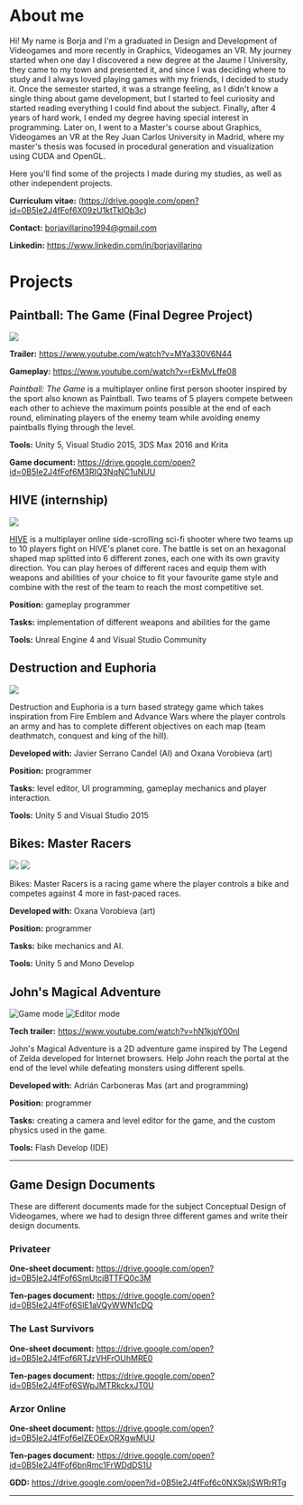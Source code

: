 # About me

Hi! My name is Borja and I'm a graduated in Design and Development of Videogames and more recently in Graphics, Videogames an VR. My journey started when one day I discovered a new degree at the Jaume I University, they came to my town and presented it, and since I was deciding where to study and I always loved playing games with my friends, I decided to study it. Once the semester started, it was a strange feeling, as I didn't know a single thing about game development, but I started to feel curiosity and started reading everything I could find about the subject. Finally, after 4 years of hard work, I ended my degree having special interest in programming. Later on, I went to a Master's course about Graphics, Videogames an VR at the Rey Juan Carlos University in Madrid, where my master's thesis was focused in procedural generation and visualization using CUDA and OpenGL.

Here you'll find some of the projects I made during my studies, as well as other independent projects.


**Curriculum vitae:** (https://drive.google.com/open?id=0B5Ie2J4fFof6X09zU1ktTklOb3c)

**Contact:** borjavillarino1994@gmail.com

**Linkedin:** https://www.linkedin.com/in/borjavillarino

# Projects
## Paintball: The Game (Final Degree Project)
![](http://i.imgur.com/8Vt8XE6.png)

**Trailer:** https://www.youtube.com/watch?v=MYa330V6N44

**Gameplay:** https://www.youtube.com/watch?v=rEkMvLffe08

*Paintball: The Game* is a multiplayer online first person shooter inspired by the sport also known as Paintball. Two teams of 5 players compete between each other to achieve the maximum points possible at the end of each round, eliminating players of the enemy team while avoiding enemy paintballs flying through the level.

**Tools:** Unity 5, Visual Studio 2015, 3DS Max 2016 and Krita

**Game document:** https://drive.google.com/open?id=0B5Ie2J4fFof6M3RIQ3NqNC1uNUU

## HIVE (internship)
![](http://images.akamai.steamusercontent.com/ugc/455235530359170660/8DFE2FA74B8D5EE424E336D9A03CFA6338412D9F/)

[HIVE](https://steamcommunity.com/sharedfiles/filedetails/?id=655839737) is a multiplayer online side-scrolling sci-fi shooter where two teams up to 10 players fight on HIVE's planet core. The battle is set on an hexagonal shaped map splitted into 6 different zones, each one with its own gravity direction. You can play heroes of different races and equip them with weapons and abilities of your choice to fit your favourite game style and combine with the rest of the team to reach the most competitive set.

**Position:** gameplay programmer

**Tasks:** implementation of different weapons and abilities for the game

**Tools:** Unreal Engine 4 and Visual Studio Community

## Destruction and Euphoria
![](http://i.imgur.com/yrFddnb.jpg)

Destruction and Euphoria is a turn based strategy game which takes inspiration from Fire Emblem and Advance Wars where the player controls an army and has to complete different objectives on each map (team deathmatch, conquest and king of the hill).

**Developed with:** Javier Serrano Candel (AI) and Oxana Vorobieva (art)

**Position:** programmer

**Tasks:** level editor, UI programming, gameplay mechanics and player interaction.

**Tools:** Unity 5 and Visual Studio 2015

## Bikes: Master Racers
![](http://i.imgur.com/CUG6nhy.jpg)
![](http://i.imgur.com/xGHQDbx.jpg)

Bikes: Master Racers is a racing game where the player controls a bike and competes against 4 more in fast-paced races.

**Developed with:** Oxana Vorobieva (art)

**Position:** programmer

**Tasks:** bike mechanics and AI.

**Tools:** Unity 5 and Mono Develop

## John's Magical Adventure
![Game mode](http://i.imgur.com/lm0tvwq.png)
![Editor mode](http://i.imgur.com/NgmjYyc.png)

**Tech trailer:** https://www.youtube.com/watch?v=hN1kjpY00nI

John's Magical Adventure is a 2D adventure game inspired by The Legend of Zelda developed for Internet browsers. Help John reach the portal at the end of the level while defeating monsters using different spells.

**Developed with:** Adrián Carboneras Mas (art and programming)

**Position:** programmer

**Tasks:** creating a camera and level editor for the game, and the custom physics used in the game.

**Tools:** Flash Develop (IDE)

***

## Game Design Documents

These are different documents made for the subject Conceptual Design of Videogames, where we had to design three different games and write their design documents.

### Privateer

**One-sheet document:** https://drive.google.com/open?id=0B5Ie2J4fFof6SmUtcjBTTFQ0c3M

**Ten-pages document:** https://drive.google.com/open?id=0B5Ie2J4fFof6SlE1aVQyWWN1cDQ

### The Last Survivors

**One-sheet document:** https://drive.google.com/open?id=0B5Ie2J4fFof6RTJzVHFrOUhMRE0

**Ten-pages document:** https://drive.google.com/open?id=0B5Ie2J4fFof6SWpJMTRkckxJT0U

### Arzor Online

**One-sheet document:** https://drive.google.com/open?id=0B5Ie2J4fFof6elZEOExORXgwMUU

**Ten-pages document:** https://drive.google.com/open?id=0B5Ie2J4fFof6bnRmc1FrWDdDS1U

**GDD:** https://drive.google.com/open?id=0B5Ie2J4fFof6c0NXSkljSWRrRTg

***

